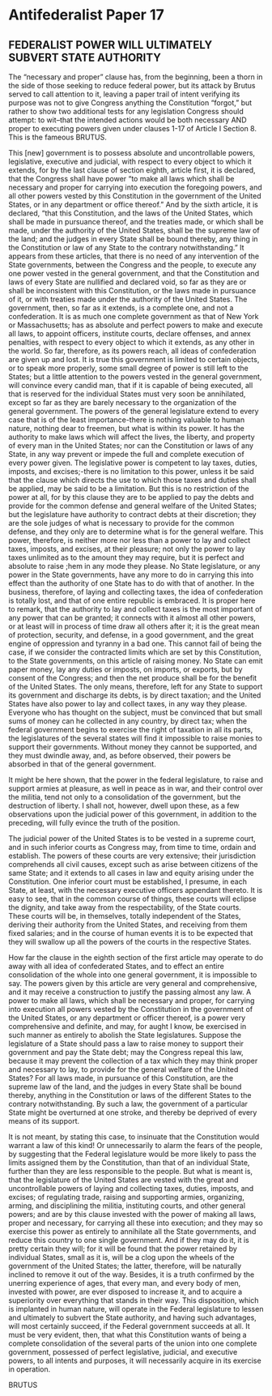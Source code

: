 # Antifederalist Paper 17
## FEDERALIST POWER WILL ULTIMATELY SUBVERT STATE AUTHORITY

The “necessary and proper” clause has, from the beginning, been a thorn in the side of those seeking to reduce federal power, but its attack by Brutus served to call attention to it, leaving a paper trail of intent verifying its purpose was not to give Congress anything the Constitution “forgot,” but rather to show two additional tests for any legislation Congress should attempt: to wit–that the intended actions would be both necessary AND proper to executing powers given under clauses 1-17 of Article I Section 8. This is the fameous BRUTUS.

This [new] government is to possess absolute and uncontrollable powers, legislative, executive and judicial, with respect to every object to which it extends, for by the last clause of section eighth, article first, it is declared, that the Congress shall have power “to make all laws which shall be necessary and proper for carrying into execution the foregoing powers, and all other powers vested by this Constitution in the government of the United States, or in any department or office thereof.” And by the sixth article, it is declared, “that this Constitution, and the laws of the United States, which shall be made in pursuance thereof, and the treaties made, or which shall be made, under the authority of the United States, shall be the supreme law of the land; and the judges in every State shall be bound thereby, any thing in the Constitution or law of any State to the contrary notwithstanding.” It appears from these articles, that there is no need of any intervention of the State governments, between the Congress and the people, to execute any one power vested in the general government, and that the Constitution and laws of every State are nullified and declared void, so far as they are or shall be inconsistent with this Constitution, or the laws made in pursuance of it, or with treaties made under the authority of the United States. The government, then, so far as it extends, is a complete one, and not a confederation. It is as much one complete government as that of New York or Massachusetts; has as absolute and perfect powers to make and execute all laws, to appoint officers, institute courts, declare offenses, and annex penalties, with respect to every object to which it extends, as any other in the world. So far, therefore, as its powers reach, all ideas of confederation are given up and lost. It is true this government is limited to certain objects, or to speak more properly, some small degree of power is still left to the States; but a little attention to the powers vested in the general government, will convince every candid man, that if it is capable of being executed, all that is reserved for the individual States must very soon be annihilated, except so far as they are barely necessary to the organization of the general government. The powers of the general legislature extend to every case that is of the least importance-there is nothing valuable to human nature, nothing dear to freemen, but what is within its power. It has the authority to make laws which will affect the lives, the liberty, and property of every man in the United States; nor can the Constitution or laws of any State, in any way prevent or impede the full and complete execution of every power given. The legislative power is competent to lay taxes, duties, imposts, and excises;-there is no limitation to this power, unless it be said that the clause which directs the use to which those taxes and duties shall be applied, may be said to be a limitation. But this is no restriction of the power at all, for by this clause they are to be applied to pay the debts and provide for the common defense and general welfare of the United States; but the legislature have authority to contract debts at their discretion; they are the sole judges of what is necessary to provide for the common defense, and they only are to determine what is for the general welfare. This power, therefore, is neither more nor less than a power to lay and collect taxes, imposts, and excises, at their pleasure; not only the power to lay taxes unlimited as to the amount they may require, but it is perfect and absolute to raise ;hem in any mode they please. No State legislature, or any power in the State governments, have any more to do in carrying this into effect than the authority of one State has to do with that of another. In the business, therefore, of laying and collecting taxes, the idea of confederation is totally lost, and that of one entire republic is embraced. It is proper here to remark, that the authority to lay and collect taxes is the most important of any power that can be granted; it connects with it almost all other powers, or at least will in process of time draw all others after it; it is the great mean of protection, security, and defense, in a good government, and the great engine of oppression and tyranny in a bad one. This cannot fail of being the case, if we consider the contracted limits which are set by this Constitution, to the State governments, on this article of raising money. No State can emit paper money, lay any duties or imposts, on imports, or exports, but by consent of the Congress; and then the net produce shall be for the benefit of the United States. The only means, therefore, left for any State to support its government and discharge its debts, is by direct taxation; and the United States have also power to lay and collect taxes, in any way they please. Everyone who has thought on the subject, must be convinced that but small sums of money can he collected in any country, by direct tax; when the federal government begins to exercise the right of taxation in all its parts, the legislatures of the several states will find it impossible to raise monies to support their governments. Without money they cannot be supported, and they must dwindle away, and, as before observed, their powers be absorbed in that of the general government.

It might be here shown, that the power in the federal legislature, to raise and support armies at pleasure, as well in peace as in war, and their control over the militia, tend not only to a consolidation of the government, but the destruction of liberty. I shall not, however, dwell upon these, as a few observations upon the judicial power of this government, in addition to the preceding, will fully evince the truth of the position.

The judicial power of the United States is to be vested in a supreme court, and in such inferior courts as Congress may, from time to time, ordain and establish. The powers of these courts are very extensive; their jurisdiction comprehends all civil causes, except such as arise between citizens of the same State; and it extends to all cases in law and equity arising under the Constitution. One inferior court must be established, I presume, in each State, at least, with the necessary executive officers appendant thereto. It is easy to see, that in the common course of things, these courts will eclipse the dignity, and take away from the respectability, of the State courts. These courts will be, in themselves, totally independent of the States, deriving their authority from the United States, and receiving from them fixed salaries; and in the course of human events it is to be expected that they will swallow up all the powers of the courts in the respective States.

How far the clause in the eighth section of the first article may operate to do away with all idea of confederated States, and to effect an entire consolidation of the whole into one general government, it is impossible to say. The powers given by this article are very general and comprehensive, and it may receive a construction to justify the passing almost any law. A power to make all laws, which shall be necessary and proper, for carrying into execution all powers vested by the Constitution in the government of the United States, or any department or officer thereof, is a power very comprehensive and definite, and may, for aught I know, be exercised in such manner as entirely to abolish the State legislatures. Suppose the legislature of a State should pass a law to raise money to support their government and pay the State debt; may the Congress repeal this law, because it may prevent the collection of a tax which they may think proper and necessary to lay, to provide for the general welfare of the United States? For all laws made, in pursuance of this Constitution, are the supreme law of the land, and the judges in every State shall be bound thereby, anything in the Constitution or laws of the different States to the contrary notwithstanding. By such a law, the government of a particular State might be overturned at one stroke, and thereby be deprived of every means of its support.

It is not meant, by stating this case, to insinuate that the Constitution would warrant a law of this kind! Or unnecessarily to alarm the fears of the people, by suggesting that the Federal legislature would be more likely to pass the limits assigned them by the Constitution, than that of an individual State, further than they are less responsible to the people. But what is meant is, that the legislature of the United States are vested with the great and uncontrollable powers of laying and collecting taxes, duties, imposts, and excises; of regulating trade, raising and supporting armies, organizing, arming, and disciplining the militia, instituting courts, and other general powers; and are by this clause invested with the power of making all laws, proper and necessary, for carrying all these into execution; and they may so exercise this power as entirely to annihilate all the State governments, and reduce this country to one single government. And if they may do it, it is pretty certain they will; for it will be found that the power retained by individual States, small as it is, will be a clog upon the wheels of the government of the United States; the latter, therefore, will be naturally inclined to remove it out of the way. Besides, it is a truth confirmed by the unerring experience of ages, that every man, and every body of men, invested with power, are ever disposed to increase it, and to acquire a superiority over everything that stands in their way. This disposition, which is implanted in human nature, will operate in the Federal legislature to lessen and ultimately to subvert the State authority, and having such advantages, will most certainly succeed, if the Federal government succeeds at all. It must be very evident, then, that what this Constitution wants of being a complete consolidation of the several parts of the union into one complete government, possessed of perfect legislative, judicial, and executive powers, to all intents and purposes, it will necessarily acquire in its exercise in operation.

BRUTUS
